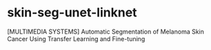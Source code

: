 # skin-seg-unet-linknet
[MULTIMEDIA SYSTEMS] Automatic Segmentation of Melanoma Skin Cancer Using Transfer Learning and Fine-tuning
